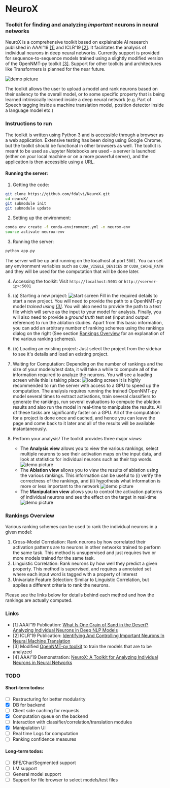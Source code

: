 # NeuroX

### Toolkit for finding and analyzing _important_ neurons in neural networks
NeuroX is a comprehensive toolkit based on explainable AI research published in
AAAI'19 [[1]](http://www.aaai.org/Papers/AAAI/2019/AAAI-DalviF.5894.pdf) and 
ICLR'19 [[2]](https://openreview.net/pdf?id=H1z-PsR5KX). It
facilitates the analysis of individual neurons in deep neural networks.
Currently support is provided for sequence-to-sequence models trained using a
slightly modified version of the OpenNMT-py toolkit 
[[3]](https://github.com/fdalvi/opennmt-inspection). Support for other toolkits
and architectures like Transformers is planned for the near future.

![demo picture](docs/en-ar-NeuroX.png)

The toolkit allows the user to upload a model and rank neurons based on their
saliency to the overall model, or to some specific property that is being
learned intrinsically learned inside a deep neural network (e.g. Part of Speech
tagging inside a machine translation model, position detector inside a language
model etc.)

### Instructions to run
The toolkit is written using Python 3 and is accessible through a browser as a
web application. Extensive testing has been doing using Google Chrome, but the
toolkit should be functional in other browsers as well. The toolkit is meant to
be used as Jupyter Notebooks are used - a server is launched (either on your
local machine or on a more powerful server), and the application is then
accessible using a URL.

#### Running the server:
1. Getting the code:
```bash
git clone https://github.com/fdalvi/NeuroX.git
cd neuroX/
git submodule init
git submodule update
```

2. Setting up the environment:
```bash
conda env create -f conda-environment.yml -n neurox-env
source activate neurox-env
```

3. Running the server:
```bash
python app.py
```

The server will be up and running on the localhost at port `5001`. You can set
any environment variables such as `CUDA_VISBLE_DEVICES` or `CUDA_CACHE_PATH` and
they will be used for the computation that will be done later.

4. Accessing the toolkit: Visit `http://localhost:5001` or 
`http://<server-ip>:5001`

5. (a) Starting a new project:
![start screen](docs/NeuroX-start-screen.png)
Fill in the required details to start a new project. You will need to provide
the path to a OpenNMT-py model _trained using 
[[3]](https://github.com/fdalvi/opennmt-inspection)_. You will also need to 
provide the path to a text file which will serve as the input to your model for
analysis. Finally, you will also need to provide a _ground truth_ test set 
(input and output reference) to run the ablation studies. Apart from this basic
information, you can add an arbitrary number of ranking schemes using the
rankings dialog on the right (See section 
[Rankings Overview](https://github.com/fdalvi/NeuroX/blob/master/README.md#rankings-overview)
 for an explanation of the various ranking schemes).

5. (b) Loading an existing project: Just select the project from the sidebar to
see it's details and load an existing project.

6. Waiting for Computation: Depending on the number of rankings and the size of
your models/test data, it will take a while to compute all of the information 
required to analyze the neurons. You will see a loading screen while this is 
taking place:
![loading screen](docs/NeuroX-loading-screen.png)
It is highly recommended to run the server with access to a GPU to speed up the
computation. The analysis requires running the trained OpenNMT-py model several
times to extract activations, train several classifiers to generate the
rankings, run several evaluations to compute the ablation results and also run
the model in real-time to manipulate the results. All of these tasks are
significantly faster on a GPU. All of the computation for a project is done
once and cached, and hence you can leave the page and come back to it later and 
all of the results will be available instantaneously.

7. Perform your analysis! The toolkit provides three major _views_:
	- The **Analysis view** allows you to view the various rankings, select 
	multiple neurons to see their activation maps on the input data, and look
	at statistics for individual neurons such as their top words. 
	![demo picture](docs/en-ar-NeuroX-analysis.png)
	- The **Ablation view** allows you to view the results of ablation using the
	various rankings. This information can be useful to (i) verify the 
	correctness of the rankings, and (ii) hypothesis what information is more or
	less important to the network
	![demo picture](docs/en-ar-NeuroX-ablation.png)
	- The **Manipulation view** allows you to control the activation patterns of
	individual neurons and see the effect on the target in real-time
	![demo picture](docs/en-ar-NeuroX-manipulation.png)

### Rankings Overview
Various ranking schemes can be used to rank the individual neurons in a given 
model:
1. Cross-Model Correlation: Rank neurons by how correlated their activation 
patterns are to neurons in other networks trained to perform the same task. This
method is unsupervised and just requires two or more models trained for the same
task.
2. Linguistic Correlation: Rank neurons by how well they predict a given 
property. This method is supervised, and requires a annotated set where each
input word is tagged with a property of interest
3. Univariate Feature Selection: Similar to Linguistic Correlation, but applies
a different criteria to rank the neurons.

Please see the links below for details behind each method and how the rankings
are actually computed.

### Links
- [1] AAAI'19 Publication: [What Is One Grain of Sand in the Desert? Analyzing Individual Neurons in Deep NLP Models](http://www.aaai.org/Papers/AAAI/2019/AAAI-DalviF.5894.pdf)
- [2] ICLR'19 Publication: [Identifying And Controlling Important Neurons In Neural Machine Translation](https://openreview.net/pdf?id=H1z-PsR5KX)
- [3] Modified [OpenNMT-py toolkit](https://github.com/fdalvi/opennmt-inspection) to train the models that are to be analyzed
- [4] AAAI'19 Demonstration: [NeuroX: A Toolkit for Analyzing Individual Neurons in Neural Networks](https://arxiv.org/pdf/1812.09359.pdf)

### TODO
#### Short-term todos:
- [ ] Restructuring for better modularity
- [x] DB for backend
- [ ] Client side caching for requests
- [x] Computation queue on the backend
- [ ] Interaction with classifier/correlation/translation modules
- [x] Manipulation UI
- [ ] Real time Logs for computation
- [ ] Ranking confidence measures

#### Long-term todos:
- [ ] BPE/Char/Segmented support
- [ ] LM support
- [ ] General model support
- [ ] Support for file browser to select models/test files
